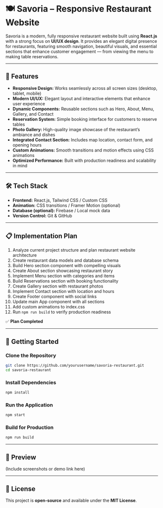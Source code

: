 # 🍽️ Savoria – Responsive Restaurant Website

Savoria is a modern, fully responsive restaurant website built using **React.js** with a strong focus on **UI/UX design**. It provides an elegant digital presence for restaurants, featuring smooth navigation, beautiful visuals, and essential sections that enhance customer engagement — from viewing the menu to making table reservations.

---

## 🚀 Features

* **Responsive Design:** Works seamlessly across all screen sizes (desktop, tablet, mobile)
* **Modern UI/UX:** Elegant layout and interactive elements that enhance user experience
* **Dynamic Components:** Reusable sections such as Hero, About, Menu, Gallery, and Contact
* **Reservation System:** Simple booking interface for customers to reserve tables
* **Photo Gallery:** High-quality image showcase of the restaurant’s ambiance and dishes
* **Integrated Contact Section:** Includes map location, contact form, and opening hours
* **Custom Animations:** Smooth transitions and motion effects using CSS animations
* **Optimized Performance:** Built with production readiness and scalability in mind

---

## 🛠️ Tech Stack

* **Frontend:** React.js, Tailwind CSS / Custom CSS
* **Animation:** CSS transitions / Framer Motion (optional)
* **Database (optional):** Firebase / Local mock data
* **Version Control:** Git & GitHub

---

## 📋 Implementation Plan

1. Analyze current project structure and plan restaurant website architecture
2. Create restaurant data models and database schema
3. Build Hero section component with compelling visuals
4. Create About section showcasing restaurant story
5. Implement Menu section with categories and items
6. Build Reservations section with booking functionality
7. Create Gallery section with restaurant photos
8. Implement Contact section with location and hours
9. Create Footer component with social links
10. Update main App component with all sections
11. Add custom animations to index.css
12. Run `npm run build` to verify production readiness

✅ **Plan Completed**

---

## 🧭 Getting Started

### Clone the Repository

```bash
git clone https://github.com/yourusername/savoria-restaurant.git
cd savoria-restaurant
```

### Install Dependencies

```bash
npm install
```

### Run the Application

```bash
npm start
```

### Build for Production

```bash
npm run build
```

---

## 📸 Preview

(Include screenshots or demo link here)

---

## 📄 License

This project is **open-source** and available under the **MIT License**.
